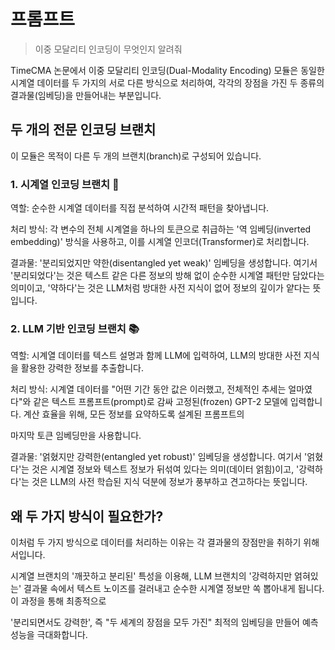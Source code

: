 # 프롬프트
> 이중 모달리티 인코딩이 무엇인지 알려줘

TimeCMA 논문에서 이중 모달리티 인코딩(Dual-Modality Encoding) 모듈은 동일한 시계열 데이터를 두 가지의 서로 다른 방식으로 처리하여, 각각의 장점을 가진 두 종류의 결과물(임베딩)을 만들어내는 부분입니다.

## 두 개의 전문 인코딩 브랜치
이 모듈은 목적이 다른 두 개의 브랜치(branch)로 구성되어 있습니다.

### 1. 시계열 인코딩 브랜치 🧠

역할: 순수한 시계열 데이터를 직접 분석하여 시간적 패턴을 찾아냅니다.


처리 방식: 각 변수의 전체 시계열을 하나의 토큰으로 취급하는 '역 임베딩(inverted embedding)' 방식을 사용하고, 이를 시계열 인코더(Transformer)로 처리합니다.



결과물: '분리되었지만 약한(disentangled yet weak)' 임베딩을 생성합니다. 여기서 '분리되었다'는 것은 텍스트 같은 다른 정보의 방해 없이 순수한 시계열 패턴만 담았다는 의미이고, '약하다'는 것은 LLM처럼 방대한 사전 지식이 없어 정보의 깊이가 얕다는 뜻입니다.

### 2. LLM 기반 인코딩 브랜치 📚

역할: 시계열 데이터를 텍스트 설명과 함께 LLM에 입력하여, LLM의 방대한 사전 지식을 활용한 강력한 정보를 추출합니다.


처리 방식: 시계열 데이터를 "어떤 기간 동안 값은 이러했고, 전체적인 추세는 얼마였다"와 같은 텍스트 프롬프트(prompt)로 감싸 고정된(frozen) GPT-2 모델에 입력합니다. 계산 효율을 위해, 모든 정보를 요약하도록 설계된 프롬프트의 


마지막 토큰 임베딩만을 사용합니다.


결과물: '얽혔지만 강력한(entangled yet robust)' 임베딩을 생성합니다. 여기서 '얽혔다'는 것은 시계열 정보와 텍스트 정보가 뒤섞여 있다는 의미(데이터 얽힘)이고, '강력하다'는 것은 LLM의 사전 학습된 지식 덕분에 정보가 풍부하고 견고하다는 뜻입니다.

## 왜 두 가지 방식이 필요한가?
이처럼 두 가지 방식으로 데이터를 처리하는 이유는 각 결과물의 장점만을 취하기 위해서입니다.

시계열 브랜치의 '깨끗하고 분리된' 특성을 이용해, LLM 브랜치의 '강력하지만 얽혀있는' 결과물 속에서 텍스트 노이즈를 걸러내고 순수한 시계열 정보만 쏙 뽑아내게 됩니다. 이 과정을 통해 최종적으로 

'분리되면서도 강력한', 즉 "두 세계의 장점을 모두 가진" 최적의 임베딩을 만들어 예측 성능을 극대화합니다.
